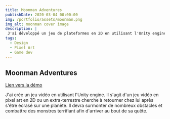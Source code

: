 ```yaml
---
title: Moonman Adventures
publishDate: 2020-03-04 00:00:00
img: /portfolio/assets/moonman.png
img_alt: moonman cover image
description: |
 J'ai développé un jeu de plateformes en 2D en utilisant l'Unity engine
tags:
  - Design
  - Pixel Art
  - Game dev
---
```


## Moonman Adventures
<a href="https://omnicroissant.itch.io/moonman-adventures-demo"> Lien vers la démo </a>

J'ai crée un jeu vidéo en utilisant l'Unity engine.
Il s'agit d'un jeu vidéo en pixel art en 2D ou un extra-terrestre cherche à retourner chez lui après s'être écrasé sur une planète. Il devra surmonter de nombreux obstacles et combattre des monstres terrifiant afin d'arriver au bout de sa quête.